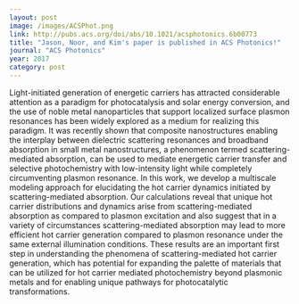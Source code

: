 ```yaml
---
layout: post
image: /images/ACSPhot.png
link: http://pubs.acs.org/doi/abs/10.1021/acsphotonics.6b00773
title: "Jason, Noor, and Kim's paper is published in ACS Photonics!"
journal: "ACS Photonics"
year: 2017
category: post
---
```

Light-initiated generation of energetic carriers has attracted considerable attention as a paradigm for photocatalysis and solar energy conversion, and the use of noble metal nanoparticles that support localized surface plasmon resonances has been widely explored as a medium for realizing this paradigm. It was recently shown that composite nanostructures enabling the interplay between dielectric scattering resonances and broadband absorption in small metal nanostructures, a phenomenon termed scattering-mediated absorption, can be used to mediate energetic carrier transfer and selective photochemistry with low-intensity light while completely circumventing plasmon resonance. In this work, we develop a multiscale modeling approach for elucidating the hot carrier dynamics initiated by scattering-mediated absorption. Our calculations reveal that unique hot carrier distributions and dynamics arise from scattering-mediated absorption as compared to plasmon excitation and also suggest that in a variety of circumstances scattering-mediated absorption may lead to more efficient hot carrier generation compared to plasmon resonance under the same external illumination conditions. These results are an important first step in understanding the phenomena of scattering-mediated hot carrier generation, which has potential for expanding the palette of materials that can be utilized for hot carrier mediated photochemistry beyond plasmonic metals and for enabling unique pathways for photocatalytic transformations.
